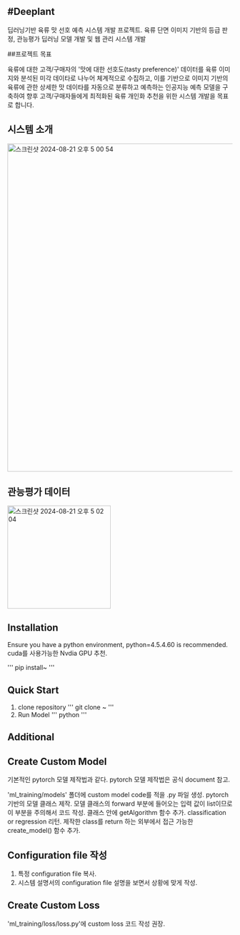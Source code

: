 #Deeplant
---
딥러닝기반 육류 맛 선호 예측 시스템 개발 프로젝트.
육류 단면 이미지 기반의 등급 판정, 관능평가 딥러닝 모델 개발 및 웹 관리 시스템 개발

##프로젝트 목표

육류에 대한 고객/구매자의 '맛에 대한 선호도(tasty preference)' 데이터를 육류 이미지와 분석된 미각 데이타로 나누어 체계적으로 수집하고, 이를 기반으로 이미지 기반의 육류에 관한 상세한 맛 데이타를 자동으로 분류하고 예측하는 인공지능 예측 모델을 구축하여 향후 고객/구매자들에게 최적화된 육류 개인화 추천을 위한 시스템 개발을 목표로 합니다.

시스템 소개
---
<img width="735" alt="스크린샷 2024-08-21 오후 5 00 54" src="https://github.com/user-attachments/assets/a44f9a56-bb74-4048-9d81-9e14c77bf6c3">

관능평가 데이터
---------
<img width="231" alt="스크린샷 2024-08-21 오후 5 02 04" src="https://github.com/user-attachments/assets/b9d6c397-0f6f-48d4-817f-843c5509abfd">


Installation
-----
Ensure you have a python environment, python=4.5.4.60 is recommended. cuda를 사용가능한 Nvdia GPU 추천.

'''
pip install~
'''

Quick Start
----
1. clone repository
'''
git clone ~
'''
2. Run Model
'''
python
'''

Additional
---
Create Custom Model
---
기본적인 pytorch 모델 제작법과 같다. pytorch 모델 제작법은 공식 document 참고.

'ml_training/models' 폴더에 custom model code를 적을 .py 파일 생성.
pytorch 기반의 모델 클래스 제작.
모델 클래스의 forward 부분에 들어오는 입력 값이 list이므로 이 부분을 주의해서 코드 작성.
클래스 안에 getAlgorithm 함수 추가. classification or regression 리턴.
제작한 class를 return 하는 외부에서 접근 가능한 create_model() 함수 추가.

Configuration file 작성
---
1. 특정 configuration file 복사.
2. 시스템 설명서의 configuration file 설명을 보면서 상황에 맞게 작성.

Create Custom Loss
---
'ml_training/loss/loss.py'에 custom loss 코드 작성 권장.







